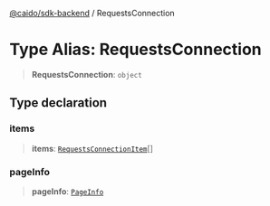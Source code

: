 [@caido/sdk-backend](../index.md) / RequestsConnection

# Type Alias: RequestsConnection

> **RequestsConnection**: `object`

## Type declaration

### items

> **items**: [`RequestsConnectionItem`](RequestsConnectionItem.md)[]

### pageInfo

> **pageInfo**: [`PageInfo`](PageInfo.md)
